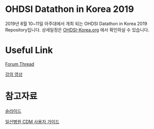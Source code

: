 # OHDSI Datathon in Korea 2019

2019년 8월 10~11일 아주대에서 개최 되는 OHDSI Datathon in Korea 2019  Repository입니다.
상세일정은 [OHDSI-Korea.org](http://ohdsi-korea.org/html/?pmode=BBBS0012000002&page=1&smode=view&seq=18&searchValue=&searchTitle=strTitle) 에서 확인하실 수 있습니다.

# Useful Link

[Forum Thread](https://forums.ohdsi.org/t/ohdsi-datathon-in-korea-2019/7626)

[강의 영상](https://www.youtube.com/channel/UCzq1esoLLQdDZ1EeCyn8qWg?view_as=subscriber)

# 참고자료

[슬라이드](/documents/Datathon_Kor_Ajou2019.pdf)

[일산병원 CDM 사용자 가이드](/documents/일산병원CDM사용자가이드.pdf)
